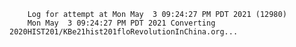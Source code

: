         Log for attempt at Mon May  3 09:24:27 PM PDT 2021 (12980)
        Mon May  3 09:24:27 PM PDT 2021 Converting 2020HIST201/KBe21hist201floRevolutionInChina.org...
